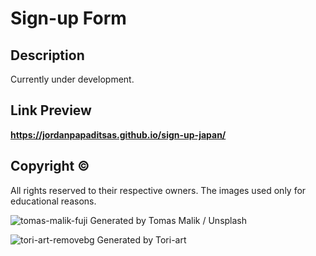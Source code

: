 # Sign-up Form

## Description
Currently under development.

## Link Preview
**https://jordanpapaditsas.github.io/sign-up-japan/**

## Copyright &copy;
All rights reserved to their respective owners. The images used only for educational reasons.  

![tomas-malik-fuji](https://github.com/jordanpapaditsas/sign-up-japan/assets/114758586/62d1ec70-a7e2-450d-a388-97fb47bea76e)  Generated by Tomas Malik / Unsplash

![tori-art-removebg](https://github.com/jordanpapaditsas/sign-up-japan/assets/114758586/3459fa72-437b-4742-9d4b-d2993713bc18) Generated by Tori-art
